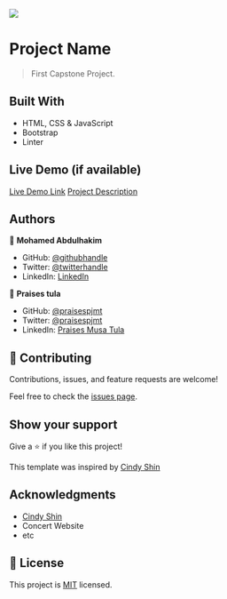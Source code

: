 ![](https://img.shields.io/badge/Microverse-blueviolet)

# Project Name

> First Capstone Project.

## Built With

- HTML, CSS & JavaScript
- Bootstrap
- Linter

## Live Demo (if available)

[Live Demo Link](https://mohamedck.github.io/Capstone-Project-1/)
[Project Description](https://www.loom.com/share/aa07a004e95a4ed9b09347fb085cdd35)



## Authors

👤 **Mohamed Abdulhakim**

- GitHub: [@githubhandle](https://github.com/MohamedCK)
- Twitter: [@twitterhandle](https://twitter.com/MohamedCK0)
- LinkedIn: [LinkedIn](https://www.linkedin.com/in/mohamed-abdulhakim-2868521b6/)

👤 **Praises tula**

- GitHub: [@praisespjmt](https://github.com/PraisesPJMT)
- Twitter: [@praisespjmt](https://twitter.com/PraisesPJMT)
- LinkedIn: [Praises Musa Tula](https://www.linkedin.com/in/praises-tula-9233aa76)
## 🤝 Contributing

Contributions, issues, and feature requests are welcome!

Feel free to check the [issues page](../../issues/).

## Show your support

Give a ⭐️ if you like this project!  

This template was inspired by [Cindy Shin](https://www.behance.net/gallery/29845175/CC-Global-Summit-2015)
## Acknowledgments

- [Cindy Shin](https://www.behance.net/gallery/29845175/CC-Global-Summit-2015)
- Concert Website
- etc

## 📝 License

This project is [MIT](./MIT.md) licensed.
